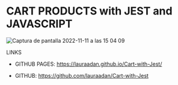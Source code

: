 # CART PRODUCTS with JEST and JAVASCRIPT

![Captura de pantalla 2022-11-11 a las 15 04 09](https://user-images.githubusercontent.com/86961241/201356307-befef7e0-4e62-4eca-a64e-9212b5117048.png)


LINKS

- GITHUB PAGES: https://lauraadan.github.io/Cart-with-Jest/

-  GITHUB: https://github.com/lauraadan/Cart-with-Jest
